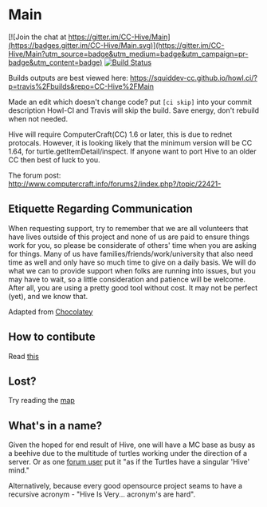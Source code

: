 # Main

[![Join the chat at https://gitter.im/CC-Hive/Main](https://badges.gitter.im/CC-Hive/Main.svg)](https://gitter.im/CC-Hive/Main?utm_source=badge&utm_medium=badge&utm_campaign=pr-badge&utm_content=badge) [![Build Status](https://travis-ci.org/CC-Hive/Main.svg?branch=master)](https://travis-ci.org/CC-Hive/Main)

Builds outputs are best viewed here: https://squiddev-cc.github.io/howl.ci/?p=travis%2Fbuilds&repo=CC-Hive%2FMain

Made an edit which doesn't change code? put `[ci skip]` into your commit description Howl-CI and Travis will skip the build. Save energy, don't rebuild when not needed.

Hive will require ComputerCraft(CC) 1.6 or later, this is due to rednet protocals. However, it is looking likely that the minimum version will be CC 1.64, for turtle.getItemDetail/inspect. If anyone want to port Hive to an older CC then best of luck to you.

The forum post: http://www.computercraft.info/forums2/index.php?/topic/22421-

## Etiquette Regarding Communication
When requesting support, try to remember that we are all volunteers that have lives outside of this project and none of us are paid to ensure things work for you, so please be considerate of others' time when you are asking for things. Many of us have families/friends/work/university that also need time as well and only have so much time to give on a daily basis. We will do what we can to provide support when folks are running into issues, but you may have to wait, so a little consideration and patience will be welcome. After all, you are using a pretty good tool without cost. It may not be perfect (yet), and we know that.

Adapted from [Chocolatey](https://github.com/chocolatey/choco#etiquette-regarding-communication)

## How to contibute
Read [this](https://github.com/CC-Hive/Main/blob/master/CONTRIBUTING.md)

## Lost?
Try reading the [map](https://github.com/CC-Hive/Main/blob/master/MAP.md)

## What's in a name?
Given the hoped for end result of Hive, one will have a MC base as busy as a beehive due to the multitude of turtles working under the direction of a server. Or as one [forum user](http://www.computercraft.info/forums2/index.php?/topic/22421-wip-mit-hive-a-turtle-control-system/page__view__findpost__p__213763) put it "as if the Turtles have a singular 'Hive' mind."

Alternatively, because every good opensource project seams to have a recursive acronym - "Hive Is Very... acronym's are hard".



